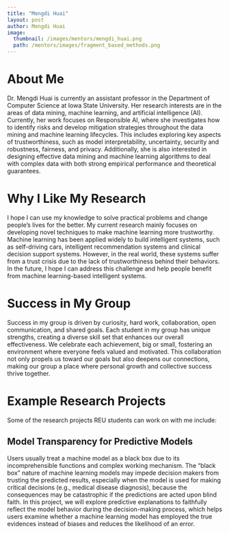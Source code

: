 ```yaml
---
title: "Mengdi Huai"
layout: post
author: Mengdi Huai
image:
  thumbnail: /images/mentors/mengdi_huai.png
  path: /mentors/images/fragment_based_methods.png
---
```


# About Me

Dr. Mengdi Huai is currently an assistant professor in the Department of
Computer Science at Iowa State University. Her research interests are in the
areas of data mining, machine learning, and artificial intelligence (AI).
Currently, her work focuses on Responsible AI, where she investigates how to
identify risks and develop mitigation strategies throughout the data mining and
machine learning lifecycles. This includes exploring key aspects of
trustworthiness, such as model interpretability, uncertainty, security and
robustness, fairness, and privacy. Additionally, she is also interested in
designing effective data mining and machine learning algorithms to deal with
complex data with both strong empirical performance and theoretical guarantees.

# Why I Like My Research

I hope I can use my knowledge to solve practical problems and change people’s
lives for the better. My current research mainly focuses on developing novel
techniques to make machine learning more trustworthy. Machine learning has been
applied widely to build intelligent systems, such as self-driving cars,
intelligent recommendation systems and clinical decision support systems.
However, in the real world, these systems suffer from a trust crisis due to
the lack of trustworthiness behind their behaviors. In the future, I hope I can
address this challenge and help people benefit from machine learning-based
intelligent systems.

# Success in My Group

Success in my group is driven by curiosity, hard work, collaboration, open
communication, and shared goals. Each student in my group has unique strengths,
creating a diverse skill set that enhances our overall effectiveness. We
celebrate each achievement, big or small, fostering an environment where
everyone feels valued and motivated. This collaboration not only propels us
toward our goals but also deepens our connections, making our group a place
where personal growth and collective success thrive together.

# Example Research Projects

Some of the research projects REU students can work on with me include:

## Model Transparency for Predictive Models

Users usually treat a machine model as a black box due to its incomprehensible
functions and complex working mechanism. The “black box” nature of machine
learning models may impede decision makers from trusting the predicted results,
especially when the model is used for making critical decisions (e.g., medical
disease diagnosis), because the consequences may be catastrophic if the
predictions are acted upon blind faith. In this project, we will explore
predictive explanations to faithfully reflect the model behavior during the
decision-making process, which helps users examine whether a machine learning
model has employed the true evidences instead of biases and reduces the
likelihood of an error.
